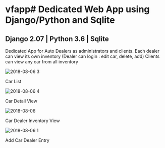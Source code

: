 # vfapp# Dedicated Web App using Django/Python and Sqlite 

## Django 2.07 | Python 3.6 | Sqlite

Dedicated App for Auto Dealers as administrators and clients.
Each dealer can view its own inventory (Dealer can login : edit car, delete, add)
Clients can view any car from all inventory


![2018-08-06 3](https://user-images.githubusercontent.com/41096204/43730609-e3dc9d40-9979-11e8-8be2-72848c118c17.png)

Car List

![2018-08-06 4](https://user-images.githubusercontent.com/41096204/43730613-e8e3b882-9979-11e8-9ea1-523cb70a389e.png)

Car Detail View

![2018-08-06](https://user-images.githubusercontent.com/41096204/43730619-ed315930-9979-11e8-9d1f-bafe287376d2.png)

Car Dealer Inventory View

![2018-08-06 1](https://user-images.githubusercontent.com/41096204/43730623-ef687d6e-9979-11e8-97f6-5defc36b4d30.png)

Add Car Dealer Entry

